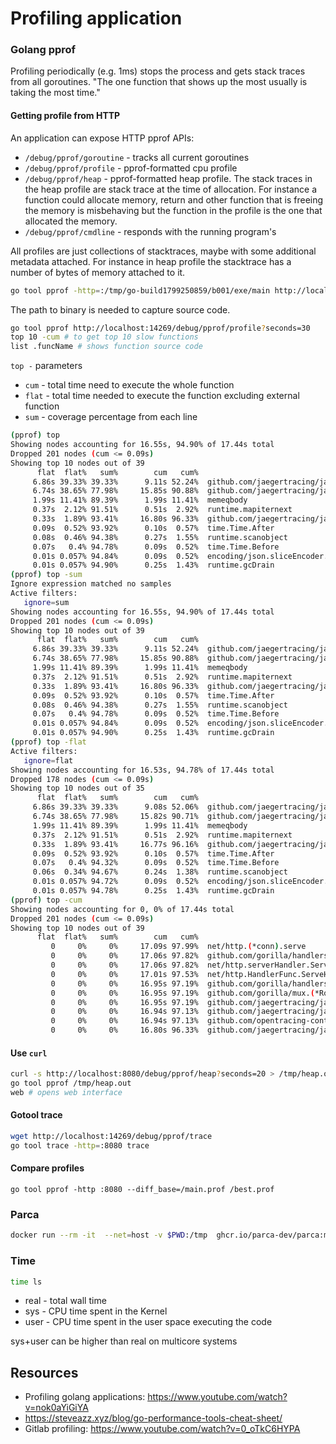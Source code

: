# Profiling application

### Golang pprof

Profiling periodically (e.g. 1ms) stops the process and gets stack traces from all goroutines. "The one function that shows up the most usually is taking the most time."

#### Getting profile from HTTP

An application can expose HTTP pprof APIs:

* `/debug/pprof/goroutine` - tracks all current goroutines
* `/debug/pprof/profile` - pprof-formatted cpu profile
* `/debug/pprof/heap` - pprof-formatted heap profile. The stack traces in the heap profile are stack trace at the time of allocation. For instance a function could allocate memory, return and other function that is freeing the memory is misbehaving but the function in the profile is the one that allocated the memory.
* `/debug/pprof/cmdline` - responds with the running program's

All profiles are just collections of stacktraces, maybe with some additional metadata attached. For instance in heap profile the stacktrace has a number of bytes of memory attached to it. 

```bash
go tool pprof -http=:/tmp/go-build1799250859/b001/exe/main http://localhost:14269/debug/pprof/profile?seconds=30
```

The path to binary is needed to capture source code.


```bash
go tool pprof http://localhost:14269/debug/pprof/profile?seconds=30
top 10 -cum # to get top 10 slow functions
list .funcName # shows function source code
```

`top -` parameters
* `cum` - total time need to execute the whole function
* `flat` - total time needed to execute the function excluding external function
* `sum` - coverage percentage from each line

```bash
(pprof) top
Showing nodes accounting for 16.55s, 94.90% of 17.44s total
Dropped 201 nodes (cum <= 0.09s)
Showing top 10 nodes out of 39
      flat  flat%   sum%        cum   cum%
     6.86s 39.33% 39.33%      9.11s 52.24%  github.com/jaegertracing/jaeger/plugin/storage/memory.(*Store).validSpan
     6.74s 38.65% 77.98%     15.85s 90.88%  github.com/jaegertracing/jaeger/plugin/storage/memory.(*Store).validTrace (inline)
     1.99s 11.41% 89.39%      1.99s 11.41%  memeqbody
     0.37s  2.12% 91.51%      0.51s  2.92%  runtime.mapiternext
     0.33s  1.89% 93.41%     16.80s 96.33%  github.com/jaegertracing/jaeger/plugin/storage/memory.(*Store).FindTraces
     0.09s  0.52% 93.92%      0.10s  0.57%  time.Time.After
     0.08s  0.46% 94.38%      0.27s  1.55%  runtime.scanobject
     0.07s   0.4% 94.78%      0.09s  0.52%  time.Time.Before
     0.01s 0.057% 94.84%      0.09s  0.52%  encoding/json.sliceEncoder.encode
     0.01s 0.057% 94.90%      0.25s  1.43%  runtime.gcDrain
(pprof) top -sum
Ignore expression matched no samples
Active filters:
   ignore=sum
Showing nodes accounting for 16.55s, 94.90% of 17.44s total
Dropped 201 nodes (cum <= 0.09s)
Showing top 10 nodes out of 39
      flat  flat%   sum%        cum   cum%
     6.86s 39.33% 39.33%      9.11s 52.24%  github.com/jaegertracing/jaeger/plugin/storage/memory.(*Store).validSpan
     6.74s 38.65% 77.98%     15.85s 90.88%  github.com/jaegertracing/jaeger/plugin/storage/memory.(*Store).validTrace (inline)
     1.99s 11.41% 89.39%      1.99s 11.41%  memeqbody
     0.37s  2.12% 91.51%      0.51s  2.92%  runtime.mapiternext
     0.33s  1.89% 93.41%     16.80s 96.33%  github.com/jaegertracing/jaeger/plugin/storage/memory.(*Store).FindTraces
     0.09s  0.52% 93.92%      0.10s  0.57%  time.Time.After
     0.08s  0.46% 94.38%      0.27s  1.55%  runtime.scanobject
     0.07s   0.4% 94.78%      0.09s  0.52%  time.Time.Before
     0.01s 0.057% 94.84%      0.09s  0.52%  encoding/json.sliceEncoder.encode
     0.01s 0.057% 94.90%      0.25s  1.43%  runtime.gcDrain
(pprof) top -flat
Active filters:
   ignore=flat
Showing nodes accounting for 16.53s, 94.78% of 17.44s total
Dropped 178 nodes (cum <= 0.09s)
Showing top 10 nodes out of 35
      flat  flat%   sum%        cum   cum%
     6.86s 39.33% 39.33%      9.08s 52.06%  github.com/jaegertracing/jaeger/plugin/storage/memory.(*Store).validSpan
     6.74s 38.65% 77.98%     15.82s 90.71%  github.com/jaegertracing/jaeger/plugin/storage/memory.(*Store).validTrace (inline)
     1.99s 11.41% 89.39%      1.99s 11.41%  memeqbody
     0.37s  2.12% 91.51%      0.51s  2.92%  runtime.mapiternext
     0.33s  1.89% 93.41%     16.77s 96.16%  github.com/jaegertracing/jaeger/plugin/storage/memory.(*Store).FindTraces
     0.09s  0.52% 93.92%      0.10s  0.57%  time.Time.After
     0.07s   0.4% 94.32%      0.09s  0.52%  time.Time.Before
     0.06s  0.34% 94.67%      0.24s  1.38%  runtime.scanobject
     0.01s 0.057% 94.72%      0.09s  0.52%  encoding/json.sliceEncoder.encode
     0.01s 0.057% 94.78%      0.25s  1.43%  runtime.gcDrain
(pprof) top -cum
Showing nodes accounting for 0, 0% of 17.44s total
Dropped 201 nodes (cum <= 0.09s)
Showing top 10 nodes out of 39
      flat  flat%   sum%        cum   cum%
         0     0%     0%     17.09s 97.99%  net/http.(*conn).serve
         0     0%     0%     17.06s 97.82%  github.com/gorilla/handlers.recoveryHandler.ServeHTTP
         0     0%     0%     17.06s 97.82%  net/http.serverHandler.ServeHTTP
         0     0%     0%     17.01s 97.53%  net/http.HandlerFunc.ServeHTTP
         0     0%     0%     16.95s 97.19%  github.com/gorilla/handlers.CompressHandlerLevel.func1
         0     0%     0%     16.95s 97.19%  github.com/gorilla/mux.(*Router).ServeHTTP
         0     0%     0%     16.95s 97.19%  github.com/jaegertracing/jaeger/cmd/query/app.additionalHeadersHandler.func1
         0     0%     0%     16.94s 97.13%  github.com/jaegertracing/jaeger/cmd/query/app.(*APIHandler).search
         0     0%     0%     16.94s 97.13%  github.com/opentracing-contrib/go-stdlib/nethttp.MiddlewareFunc.func5
         0     0%     0%     16.80s 96.33%  github.com/jaegertracing/jaeger/cmd/query/app/querysvc.QueryService.FindTraces (inline)
```

#### Use `curl`

```bash
curl -s http://localhost:8080/debug/pprof/heap?seconds=20 > /tmp/heap.out
go tool pprof /tmp/heap.out
web # opens web interface
```

#### Gotool trace

```bash
wget http://localhost:14269/debug/pprof/trace
go tool trace -http=:8080 trace
```

#### Compare profiles

```
go tool pprof -http :8080 --diff_base=/main.prof /best.prof
```

### Parca

```bash
docker run --rm -it  --net=host -v $PWD:/tmp  ghcr.io/parca-dev/parca:main-4e857ab7 /parca --config-path=/tmp/parca.yaml
```
### Time

```bash
time ls
```

* real - total wall time
* sys - CPU time spent in the Kernel
* user - CPU time spent in the user space executing the code

sys+user can be higher than real on multicore systems

## Resources

* Profiling golang applications: https://www.youtube.com/watch?v=nok0aYiGiYA
* https://steveazz.xyz/blog/go-performance-tools-cheat-sheet/
* Gitlab profiling: https://www.youtube.com/watch?v=0_oTkC6HYPA
